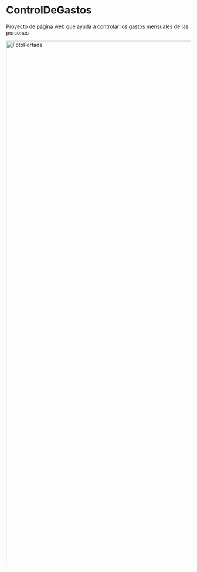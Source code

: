 # ControlDeGastos
Proyecto de página web que ayuda a controlar los gastos mensuales de las personas

<img width="1432" alt="FotoPortada" src="https://github.com/user-attachments/assets/170330a2-9f9f-475b-98b7-aab5957e9f42">
